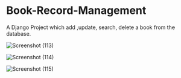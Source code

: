 # Book-Record-Management
A Django Project which add ,update, search, delete a book from the database.

![Screenshot (113)](https://user-images.githubusercontent.com/71366732/125596115-08b821e3-60d4-4ce8-ab15-e47aca42c183.png)

![Screenshot (114)](https://user-images.githubusercontent.com/71366732/125596382-f52d64d0-4327-454a-ab4d-3b9bf3643e7e.png)

![Screenshot (115)](https://user-images.githubusercontent.com/71366732/125596392-480027b9-dbf4-4972-a494-9fdd2224e5a4.png)
